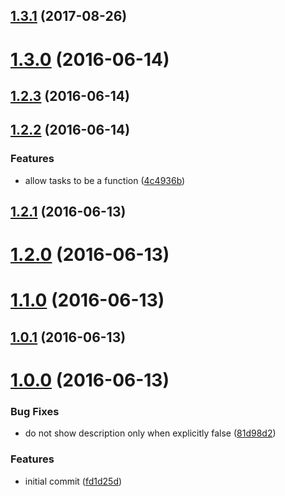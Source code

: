 <a name="1.3.1"></a>
## [1.3.1](https://github.com/bluelovers/gulp-add-tasks/compare/1.3.0...1.3.1) (2017-08-26)



<a name="1.3.0"></a>
# [1.3.0](https://github.com/bluelovers/gulp-add-tasks/compare/1.2.3...1.3.0) (2016-06-14)



<a name="1.2.3"></a>
## [1.2.3](https://github.com/bluelovers/gulp-add-tasks/compare/1.2.2...1.2.3) (2016-06-14)



<a name="1.2.2"></a>
## [1.2.2](https://github.com/bluelovers/gulp-add-tasks/compare/1.2.1...1.2.2) (2016-06-14)


### Features

* allow tasks to be a function ([4c4936b](https://github.com/bluelovers/gulp-add-tasks/commit/4c4936b))



<a name="1.2.1"></a>
## [1.2.1](https://github.com/bluelovers/gulp-add-tasks/compare/1.2.0...1.2.1) (2016-06-13)



<a name="1.2.0"></a>
# [1.2.0](https://github.com/bluelovers/gulp-add-tasks/compare/1.1.0...1.2.0) (2016-06-13)



<a name="1.1.0"></a>
# [1.1.0](https://github.com/bluelovers/gulp-add-tasks/compare/1.0.1...1.1.0) (2016-06-13)



<a name="1.0.1"></a>
## [1.0.1](https://github.com/bluelovers/gulp-add-tasks/compare/1.0.0...1.0.1) (2016-06-13)



<a name="1.0.0"></a>
# [1.0.0](https://github.com/bluelovers/gulp-add-tasks/compare/fd1d25d...1.0.0) (2016-06-13)


### Bug Fixes

* do not show description only when explicitly false ([81d98d2](https://github.com/bluelovers/gulp-add-tasks/commit/81d98d2))


### Features

* initial commit ([fd1d25d](https://github.com/bluelovers/gulp-add-tasks/commit/fd1d25d))



